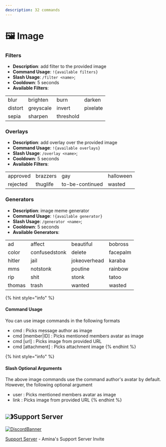 ```yaml
---
description: 32 commands
---
```


# 🖼 Image

### Filters

- **Description**: add filter to the provided image
- **Command Usage**: `!{available filters}`
- **Slash Usage**: `/filter <name>`;
- **Cooldown**: 5 seconds
- **Available Filters**:

|         |           |           |          |
| ------- | --------- | --------- | -------- |
| blur    | brighten  | burn      | darken   |
| distort | greyscale | invert    | pixelate |
| sepia   | sharpen   | threshold |          |

### Overlays

- **Description**: add overlay over the provided image
- **Command Usage**: `!{available overlays}`
- **Slash Usage**: `/overlay <name>`;
- **Cooldown**: 5 seconds
- **Available Filters**:

|          |          |                 |           |
| -------- | -------- | --------------- | --------- |
| approved | brazzers | gay             | halloween |
| rejected | thuglife | to-be-continued | wasted    |

### Generators

- **Description**: image meme generator
- **Command Usage**: `!{available generator}`
- **Slash Usage**: `/generator <name>`;
- **Cooldown**: 5 seconds
- **Available Generators**:

|        |               |              |          |
| ------ | ------------- | ------------ | -------- |
| ad     | affect        | beautiful    | bobross  |
| color  | confusedstonk | delete       | facepalm |
| hitler | jail          | jokeoverhead | karaba   |
| mms    | notstonk      | poutine      | rainbow  |
| rip    | shit          | stonk        | tatoo    |
| thomas | trash         | wanted       | wasted   |

{% hint style="info" %}

#### Command Usage

You can use image commands in the following formats

- cmd : Picks message author as image
- cmd \[member|ID] : Picks mentioned members avatar as image
- cmd \[url] : Picks image from provided URL
- cmd \[attachment] : Picks attachment image {% endhint %}

{% hint style="info" %}

#### Slash Optional Arguments

The above image commands use the command author's avatar by default. However,
the following optional argument

- user : Picks mentioned members avatar as image
- link : Picks image from provided URL {% endhint %}

## ![](https://cdn.discordapp.com/emojis/1036083490292244493.png)》Support Server

[![DiscordBanner](https://invidget.switchblade.xyz/uMgS9evnmv)](https://discord.gg/uMgS9evnmv)

[Support Server](https://discord.gg/uMgS9evnmv) - Amina's Support Server Invite
